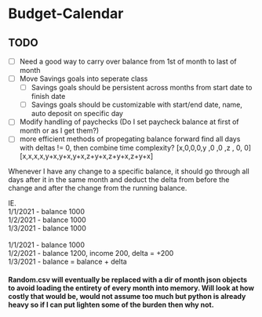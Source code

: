 
#  Budget-Calendar  

##  TODO

- [ ] Need a good way to carry over balance from 1st of month to last of month
- [ ] Move Savings goals into seperate class
	- [ ] Savings goals should be persistent across months from start date to finish date
	- [ ] Savings goals should be customizable with start/end date, name, auto deposit on specific day
- [ ] Modify handling of paychecks (Do I set paycheck balance at first of month or as I get them?)  
- [ ] more efficient methods of propegating balance forward
      find all days with deltas != 0, then combine
      time complexity?
      [x,0,0,0,y  ,0  ,0  ,z    ,    0,    0]
      [x,x,x,x,y+x,y+x,y+x,z+y+x,z+y+x,z+y+x]

Whenever I have any change to a specific balance, it should go through all days after it in the same month and deduct the delta from before the change and after the change from the running balance.

IE. \
1/1/2021 - balance 1000\
1/2/2021 - balance 1000\
1/3/2021 - balance 1000\
\
1/1/2021 - balance 1000\
1/2/2021 - balance 1200, income 200, delta = +200\
1/3/2021 - balance = balance + delta 

####  Random.csv will eventually be replaced with a dir of month json objects to avoid loading the entirety of every month into memory. Will look at how costly that would be, would not assume too much but python is already heavy so if I can put lighten some of the burden then why not.
